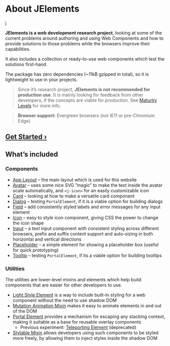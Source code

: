 # About JElements

<div class="hero">j</div>

<p class="ingress"><b>JElements is a web development research project</b>, looking at some of the current problems around authoring and using Web Components and how to provide solutions to those problems while the browsers improve their capabilities.</p>

<p class="ingress">It also includes a collection or ready-to-use web components which test the solutions first-hand.</p>

<p>The package has zero dependencies (~11kB gzipped in total), so it is lightweight to use in your projects.</p>

> Since it’s research project, **JElements is not recommended for production use**. It is mainly looking for feedback from other developers, if the concepts are viable for production. See [Maturity Levels](/maturity) for more info.

> **Browser support:** Evergreen browsers (not IE11 or pre-Chromium Edge)

## [Get Started ›](/howto)

## What’s included

### Components

- [App Layout](/app-layout) – the main layout which is used for this website
- [Avatar](/avatar) – uses some nice SVG ”magic” to make the text inside the avatar scale automatically, and `<j-icon>` for an easily customizable icon
- [Card](/card) – looking at how to make a versatile card component
- [Dialog](/dialog) – testing `PortalElement`, if it is a viable option for building dialogs
- [Field](/field) – add consistently styled labels and error messages for any input element
- [Icon](/icon) – easy to style icon component, giving CSS the power to change the icon shape
- [Input](/input) – a text input component with consistent styling across different browsers, prefix and suffix content support and auto-sizing in both horizontal and vertical directions
- [Placeholder](/placeholder) – a simple element for showing a placeholder box (useful for quick prototyping)
- [Tooltip](/tooltip) – testing `PortalElement`, if its a viable option for building tooltips

### Utilities

The utilities are lower-level mixins and elements which help build components that are easier for other developers to use.

- [Light Style Element](/light-style-element) is a way to include built-in styling for a web component without the need to use shadow DOM
- [Mutation Animation Mixin](/mutation-animation) makes it easy to animate elements in and out of the DOM
- [Portal Element](/portal-element) provides a mechanism for escaping any stacking context, making it suitable as a base for reusable overlay components
  - Previous experiment: [Teleporting Element](/teleporting-element) (deprecated)
- [Stylable Mixin](/stylable-mixin) allows developers using such components to be styled more freely, by allowing them to inject styles inside the shadow DOM
